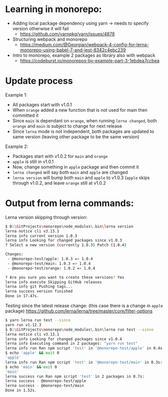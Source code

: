 # Learning in monorepo:

- Adding local package dependency using yarn -> needs to specify version otherwise it will fail
  - https://github.com/yarnpkg/yarn/issues/4878
- Structuring webpack and monorepo
  - https://medium.com/@Georgian/webpack-4-config-for-lerna-monorepo-using-babel-7-and-jest-8342c4ebc239
- Intro to monorepo, example 2 packages as library also with webpack
  - https://codeburst.io/monorepos-by-example-part-3-1ebdea7ccbea

# Update process

Example 1:
- All packages start with v1.0.1
- When `orange` added a new function that is not used for main then committed it
- Since `main` is dependant on `orange`, when running `lerna changed`, both `orange` and `main` is subject to change for next release
- Since `lerna` mode is not independent, both packages are updated to same version (leaving other package to be the same version)

Example 2:
- Packages start with v1.0.2 for `main` and `orange`
- `apple` is still in v1.0.1
- Now, change something in `apple` package and then commit it
- `lerna changed` will say both `main` and `apple` are changed
- `lerna version` will bump both `main` and `apple` to v1.0.3 (`apple` skips through v1.0.2, and leave `orange` still at v1.0.2

# Output from lerna commands:

Lerna version skipping through version:

```bash
$ D:\GitProjects\monorepo\node_modules\.bin\lerna version
lerna notice cli v3.13.1
lerna info current version 1.0.3
lerna info Looking for changed packages since v1.0.3
? Select a new version (currently 1.0.3) Patch (1.0.4)

Changes:
 - @monorepo-test/apple: 1.0.3 => 1.0.4
 - @monorepo-test/main: 1.0.3 => 1.0.4
 - @monorepo-test/orange: 1.0.2 => 1.0.4

? Are you sure you want to create these versions? Yes
lerna info execute Skipping GitHub releases
lerna info git Pushing tags...
lerna success version finished
Done in 17.47s.
```

Testing since the latest release change: (this case there is a change in `apple` package)
https://github.com/lerna/lerna/tree/master/core/filter-options

```bash
$ yarn lerna run test --since
yarn run v1.12.3
$ D:\GitProjects\monorepo\node_modules\.bin\lerna run test --since
lerna notice cli v3.13.1
lerna info Looking for changed packages since v1.0.4
lerna info Executing command in 2 packages: "yarn run test"
lerna info run Ran npm script 'test' in '@monorepo-test/apple' in 0.4s:
$ echo 'apple' && exit 0
'apple'
lerna info run Ran npm script 'test' in '@monorepo-test/main' in 0.3s:
$ echo 'main' && exit 0
'main'
lerna success run Ran npm script 'test' in 2 packages in 0.7s:
lerna success - @monorepo-test/apple
lerna success - @monorepo-test/main
Done in 1.52s.
```
